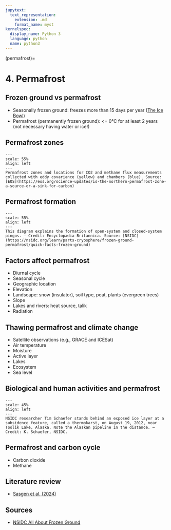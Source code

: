 ```yaml
---
jupytext:
  text_representation:
    extension: .md
    format_name: myst
kernelspec:
  display_name: Python 3
  language: python
  name: python3
---
```


(permafrost)=

# 4. Permafrost

## Frozen ground vs permafrost

- Seasonally frozen ground: freezes more than 15 days per year ([The Ice Bowl](https://www.youtube.com/watch?v=8apXOwq5Nwg))
- Permafrost (permanently frozen ground): <= 0°C for at least 2 years (not necessary having water or ice!)

## Permafrost zones

```{figure} /_static/lecture_specific/lecture1_figures/permafrost_map.png
---
scale: 55%
align: left
---
Permafrost zones and locations for CO2 and methane flux measurements collected with eddy covariance (yellow) and chambers (blue). Source: [EOS](https://eos.org/science-updates/is-the-northern-permafrost-zone-a-source-or-a-sink-for-carbon)
```

## Permafrost formation
```{figure} /_static/lecture_specific/lecture1_figures/permafrost_formation_tmp1.jpeg
---
scale: 55%
align: left
---
This diagram explains the formation of open-system and closed-system pingos. — Credit: Encyclopædia Britannica. Source: [NSIDC](https://nsidc.org/learn/parts-cryosphere/frozen-ground-permafrost/quick-facts-frozen-ground)
```

## Factors affect permafrost

- Diurnal cycle
- Seasonal cycle
- Geographic location
- Elevation
- Landscape: snow (insulator), soil type, peat, plants (evergreen trees)
- Slope
- Lakes and rivers: heat source, talik
- Radiation

## Thawing permafrost and climate change

- Satellite observations (e.g., GRACE and ICESat)
- Air temperature
- Moisture
- Active layer
- Lakes
- Ecosystem
- Sea level

## Biological and human activities and permafrost
```{figure} /_static/lecture_specific/lecture1_figures/pipline_permafrost_tmp1.jpeg
---
scale: 45%
align: left
---
NSIDC researcher Tim Schaefer stands behind an exposed ice layer at a subsidence feature, called a thermokarst, on August 19, 2012, near Toolik Lake, Alaska. Note the Alaskan pipeline in the distance. — Credit: K. Schaefer, NSIDC.
```

## Permafrost and carbon cycle

- Carbon dioxide
- Methane

## Literature review
- [Sasgen et al. (2024)](https://www.nature.com/articles/s43247-024-01548-8)

## Sources
- [NSIDC All About Frozen Ground](https://nsidc.org/cryosphere/frozenground/index.html)



